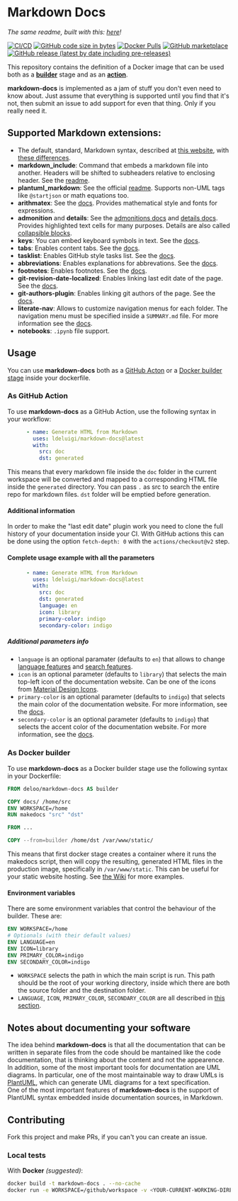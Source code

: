 # Markdown Docs
_The same readme, built with this: [here](https://ldeluigi.github.io/markdown-docs/)!_  

[![CI/CD](https://github.com/ldeluigi/markdown-docs/actions/workflows/ci.yml/badge.svg?branch=master)](https://github.com/ldeluigi/markdown-docs/actions/workflows/ci.yml)
[![GitHub code size in bytes](https://img.shields.io/github/languages/code-size/ldeluigi/markdown-docs?logo=github)](https://github.com/ldeluigi/markdown-docs)
[![Docker Pulls](https://img.shields.io/docker/pulls/deloo/markdown-docs?logo=docker)](https://hub.docker.com/r/deloo/markdown-docs)
[![GitHub marketplace](https://img.shields.io/badge/marketplace-markdown--docs-blue?logo=github)](https://github.com/marketplace/actions/markdown-docs)
[![GitHub release (latest by date including pre-releases)](https://img.shields.io/github/v/release/ldeluigi/markdown-docs?include_prereleases&logo=github)](https://github.com/ldeluigi/markdown-docs/releases)

This repository contains the definition of a Docker image that can be used both as a **[builder](#as-docker-builder)** stage and as an **[action](#as-github-action)**.

**markdown-docs** is implemented as a jam of stuff you don't even need to know about. Just assume that everything is supported until you find that it's not, then submit an issue to add support for even that thing. Only if you really need it.

## Supported Markdown extensions:
- The default, standard, Markdown syntax, described at [this website](https://daringfireball.net/projects/markdown/syntax), with [these differences](https://python-markdown.github.io/#differences).
- **markdown_include**: Command that embeds a markdown file into another. Headers will be shifted to subheaders relative to enclosing header. See the [readme](https://github.com/cmacmackin/markdown-include/).
- **plantuml_markdown**: See the official [readme](https://github.com/mikitex70/plantuml-markdown#readme). Supports non-UML tags like `@startjson` or math equations too.
- **arithmatex**: See the [docs](https://facelessuser.github.io/pymdown-extensions/extensions/arithmatex/). Provides mathematical style and fonts for expressions.
- **admonition** and **details**: See the [admonitions docs](https://squidfunk.github.io/mkdocs-material/reference/admonitions/) and [details docs](https://facelessuser.github.io/pymdown-extensions/extensions/details/). Provides highlighted text cells for many purposes. Details are also called [collapsible blocks](https://squidfunk.github.io/mkdocs-material/reference/admonitions/#collapsible-blocks).
- **keys**: You can embed keyboard symbols in text. See the [docs](https://facelessuser.github.io/pymdown-extensions/extensions/keys/).
- **tabs**: Enables content tabs. See the [docs](https://squidfunk.github.io/mkdocs-material/reference/content-tabs/).
- **tasklist**: Enables GitHub style tasks list. See the [docs](https://facelessuser.github.io/pymdown-extensions/extensions/tasklist/).
- **abbreviations**: Enables explanations for abbrevations. See the [docs](https://python-markdown.github.io/extensions/abbreviations/).
- **footnotes**: Enables footnotes. See the [docs](https://python-markdown.github.io/extensions/footnotes/).
- **git-revision-date-localized**: Enables linking last edit date of the page. See the [docs](https://timvink.github.io/mkdocs-git-revision-date-localized-plugin/index.html).
- **git-authors-plugin**: Enables linking git authors of the page. See the [docs](https://timvink.github.io/mkdocs-git-authors-plugin/index.html).
- **literate-nav**: Allows to customize navigation menus for each folder. The navigation menu must be specified inside a `SUMMARY.md` file. For more information see the [docs](https://oprypin.github.io/mkdocs-literate-nav/#usage).
- **notebooks**: `.ipynb` file support.

## Usage
You can use **markdown-docs** both as a [GitHub Acton](#as-github-action) or a [Docker builder stage](#as-docker-builder) inside your dockerfile.

### As GitHub Action
To use **markdown-docs** as a GitHub Action, use the following syntax in your workflow:
```yaml
      - name: Generate HTML from Markdown
        uses: ldeluigi/markdown-docs@latest
        with:
          src: doc
          dst: generated
```
This means that every markdown file inside the `doc` folder in the current workspace will be converted and mapped to a corresponding HTML file inside the `generated` directory. You can pass `.` as src to search the entire repo for markdown files. `dst` folder will be emptied before generation.

#### Additional information
In order to make the "last edit date" plugin work you need to clone the full history of your documentation inside your CI. With GitHub actions this can be done using the option `fetch-depth: 0` with the `actions/checkout@v2` step.

#### Complete usage example with all the parameters
```yaml
      - name: Generate HTML from Markdown
        uses: ldeluigi/markdown-docs@latest
        with:
          src: doc
          dst: generated
          language: en
          icon: library
          primary-color: indigo
          secondary-color: indigo
```
##### Additional parameters info
* `language` is an optional paramater (defaults to `en`) that allows to change [language features](https://squidfunk.github.io/mkdocs-material/setup/changing-the-language/#site-language) and [search features](https://squidfunk.github.io/mkdocs-material/setup/setting-up-site-search/#built-in-search).
* `icon` is an optional parameter (defaults to `library`) that selects the main top-left icon of the documentation website. Can be one of the icons from [Material Design Icons](https://materialdesignicons.com).
* `primary-color` is an optional parameter (defaults to `indigo`) that selects the main color of the documentation website. For more information, see the [docs](https://squidfunk.github.io/mkdocs-material/setup/changing-the-colors/#primary-color).
* `secondary-color` is an optional parameter (defaults to `indigo`) that selects the accent color of the documentation website. For more information, see the [docs](https://squidfunk.github.io/mkdocs-material/setup/changing-the-colors/#accent-color).

### As Docker builder
To use **markdown-docs** as a Docker builder stage use the following syntax in your Dockerfile:  
```dockerfile
FROM deloo/markdown-docs AS builder

COPY docs/ /home/src
ENV WORKSPACE=/home
RUN makedocs "src" "dst"

FROM ...

COPY --from=builder /home/dst /var/www/static/
```
This means that first docker stage creates a container where it runs the makedocs script, then will copy the resulting, generated HTML files in the production image, specifically in `/var/www/static`. This can be useful for your static website hosting. See [the Wiki](https://github.com/ldeluigi/markdown-docs/wiki) for more examples.

#### Environment variables
There are some environment variables that control the behaviour of the builder. These are:
```dockerfile
ENV WORKSPACE=/home
# Optionals (with their default values)
ENV LANGUAGE=en
ENV ICON=library
ENV PRIMARY_COLOR=indigo
ENV SECONDARY_COLOR=indigo
```
* `WORKSPACE` selects the path in which the main script is run. This path should be the root of your working directory, inside which there are both the source folder and the destination folder.
* `LANGUAGE`, `ICON`, `PRIMARY_COLOR`, `SECONDARY_COLOR` are all described in [this section](#additional-parameters-info).


## Notes about documenting your software
The idea behind **markdown-docs** is that all the documentation that can be written in separate files from the code should be mantained like the code documentation, that is thinking about the content and not the appearence. In addition, some of the most important tools for documentation are UML diagrams. In particular, one of the most maintainable way to draw UMLs is [PlantUML](https://plantuml.com/), which can generate UML diagrams for a text specification.  
One of the most important features of **markdown-docs** is the support of PlantUML syntax embedded inside documentation sources, in Markdown.


## Contributing
Fork this project and make PRs, if you can't you can create an issue.

### Local tests
With **Docker** *(suggested)*:
```bash
docker build -t markdown-docs . --no-cache
docker run -e WORKSPACE=/github/workspace -v <YOUR-CURRENT-WORKING-DIRECTORY>:/github/workspace markdown-docs . result/
```

